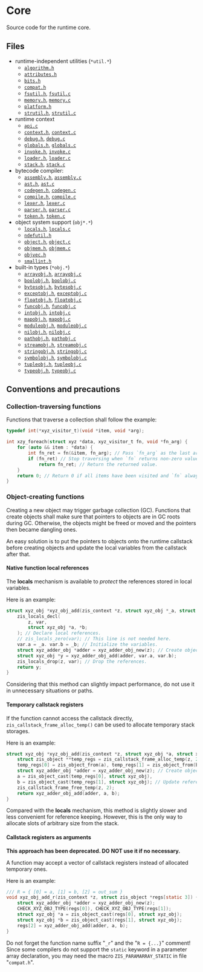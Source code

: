 # Core

Source code for the runtime core.

## Files

+ runtime-independent utilities (`*util.*`)
    - [`algorithm.h`](algorithm.h)
    - [`attributes.h`](attributes.h)
    - [`bits.h`](bits.h)
    - [`compat.h`](compat.h)
    - [`fsutil.h`](fsutil.h), [`fsutil.c`](fsutil.c)
    - [`memory.h`](memory.h), [`memory.c`](memory.c)
    - [`platform.h`](platform.h)
    - [`strutil.h`](strutil.h), [`strutil.c`](strutil.c)
+ runtime context
    - [`api.c`](api.c)
    - [`context.h`](context.h), [`context.c`](context.c)
    - [`debug.h`](debug.h), [`debug.c`](debug.c)
    - [`globals.h`](globals.h), [`globals.c`](globals.c)
    - [`invoke.h`](invoke.h), [`invoke.c`](invoke.c)
    - [`loader.h`](loader.h), [`loader.c`](loader.c)
    - [`stack.h`](stack.h), [`stack.c`](stack.c)
+ bytecode compiler:
    - [`assembly.h`](assembly.h), [`assembly.c`](assembly.c)
    - [`ast.h`](ast.h), [`ast.c`](ast.c)
    - [`codegen.h`](codegen.h), [`codegen.c`](codegen.c)
    - [`compile.h`](compile.h), [`compile.c`](compile.c)
    - [`lexer.h`](lexer.h), [`lexer.c`](lexer.c)
    - [`parser.h`](parser.c), [`parser.c`](parser.c)
    - [`token.h`](token.h), [`token.c`](token.c)
+ object system support (`obj*.*`)
    - [`locals.h`](locals.h), [`locals.c`](locals.c)
    - [`ndefutil.h`](ndefutil.h)
    - [`object.h`](object.h), [`object.c`](object.c)
    - [`objmem.h`](objmem.h), [`objmem.c`](objmem.c)
    - [`objvec.h`](objvec.h)
    - [`smallint.h`](smallint.h)
+ built-in types (`*obj.*`)
    - [`arrayobj.h`](arrayobj.h), [`arrayobj.c`](arrayobj.c)
    - [`boolobj.h`](boolobj.h), [`boolobj.c`](boolobj.c)
    - [`bytesobj.h`](bytesobj.h), [`bytesobj.c`](bytesobj.c)
    - [`exceptobj.h`](exceptobj.h), [`exceptobj.c`](exceptobj.c)
    - [`floatobj.h`](floatobj.h), [`floatobj.c`](floatobj.c)
    - [`funcobj.h`](funcobj.h), [`funcobj.c`](funcobj.c)
    - [`intobj.h`](intobj.h), [`intobj.c`](intobj.c)
    - [`mapobj.h`](mapobj.h), [`mapobj.c`](mapobj.c)
    - [`moduleobj.h`](moduleobj.h), [`moduleobj.c`](moduleobj.c)
    - [`nilobj.h`](nilobj.h), [`nilobj.c`](nilobj.c)
    - [`pathobj.h`](pathobj.h), [`pathobj.c`](pathobj.c)
    - [`streamobj.h`](streamobj.h), [`streamobj.c`](streamobj.c)
    - [`stringobj.h`](stringobj.h), [`stringobj.c`](stringobj.c)
    - [`symbolobj.h`](symbolobj.h), [`symbolobj.c`](symbolobj.c)
    - [`tupleobj.h`](tupleobj.h), [`tupleobj.c`](tupleobj.c)
    - [`typeobj.h`](typeobj.h), [`typeobj.c`](typeobj.c)

## Conventions and precautions

### Collection-traversing functions

Functions that traverse a collection shall follow the example:

```c
typedef int(*xyz_visitor_t)(void *item, void *arg);

int xzy_foreach(struct xyz *data, xyz_visitor_t fn, void *fn_arg) {
    for (auto && item : *data) {
        int fn_ret = fn(&item, fn_arg); // Pass `fn_arg` as the last argument.
        if (fn_ret) // Stop traversing when `fn` returns non-zero value.
            return fn_ret; // Return the returned value.
    }
    return 0; // Return 0 if all items have been visited and `fn` always returns 0.
}
```

### Object-creating functions

Creating a new object may trigger garbage collection (GC).
Functions that create objects shall make sure that
pointers to objects are in GC roots during GC.
Otherwise, the objects might be freed or moved
and the pointers then became dangling ones.

An easy solution is to put the pointers to objects onto the runtime callstack before creating objects
and update the local variables from the callstack after that.

#### Native function local references

The **locals** mechanism is available
to *protect* the references stored in local variables.

Here is an example:

```c
struct xyz_obj *xyz_obj_add(zis_context *z, struct xyz_obj *_a, struct xyz_obj *_b) {
    zis_locals_decl(
        z, var,
        struct xyz_obj *a, *b;
    ); // Declare local references.
    // zis_locals_zero(var); // This line is not needed here.
    var.a = _a. var.b = _b; // Initialize the variables.
    struct xyz_adder_obj *adder = xyz_adder_obj_new(z); // Create object.
    struct xyz_obj *y = xyz_adder_obj_add(adder, var.a, var.b);
    zis_locals_drop(z, var); // Drop the references.
    return y;
}
```

Considering that this method can slightly impact performance,
do not use it in unnecessary situations or paths.

#### Temporary callstack registers

If the function cannot access the callstack directly,
`zis_callstack_frame_alloc_temp()` can be used to allocate temporary stack storages.

Here is an example:

```c
struct xyz_obj *xyz_obj_add(zis_context *z, struct xyz_obj *a, struct xyz_obj *b) {
    struct zis_object **temp_regs = zis_callstack_frame_alloc_temp(z, 2);
    temp_regs[0] = zis_object_from(a), temp_regs[1] = zis_object_from(b); // Put onto stack.
    struct xyz_adder_obj *adder = xyz_adder_obj_new(z); // Create object.
    a = zis_object_cast(temp_regs[0], struct xyz_obj),
    b = zis_object_cast(temp_regs[1], struct xyz_obj); // Update references.
    zis_callstack_frame_free_temp(z, 2);
    return xyz_adder_obj_add(adder, a, b);
}
```

Compared with the **locals** mechanism,
this method is slightly slower and less convenient for reference keeping.
However, this is the only way to allocate slots of arbitrary size from the stack.

#### Callstack registers as arguments

**This approach has been deprecated. DO NOT use it if no necessary.**

A function may accept a vector of callstack registers
instead of allocated temporary ones.

Here is an example:

```c
/// R = { [0] = a, [1] = b, [2] = out_sum }
void xyz_obj_add_r(zis_context *z, struct zis_object *regs[static 3]) {
    struct xyz_adder_obj *adder = xyz_adder_obj_new(z);
    CHECK_XYZ_OBJ_TYPE(regs[0]), CHECK_XYZ_OBJ_TYPE(regs[1]);
    struct xyz_obj *a = zis_object_cast(regs[0], struct xyz_obj);
    struct xyz_obj *b = zis_object_cast(regs[1], struct xyz_obj);
    regs[2] = xyz_adder_obj_add(adder, a, b);
}
```

Do not forget the function name suffix "`_r`" and the "`R = {...}`" comment!
Since some compilers do not support the `static` keyword in a parameter array declaration,
you may need the macro `ZIS_PARAMARRAY_STATIC` in file "`compat.h`".
